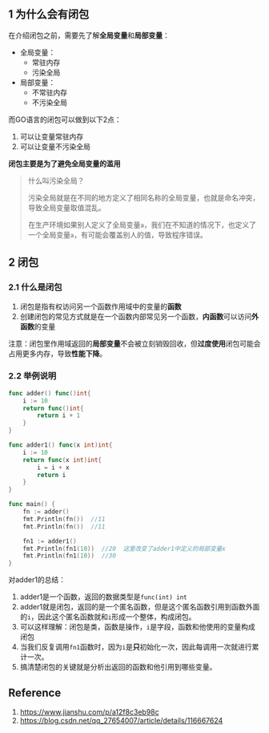 ## 1 为什么会有闭包

在介绍闭包之前，需要先了解**全局变量**和**局部变量**：

- 全局变量：
  - 常驻内存
  - 污染全局
- 局部变量：
  - 不常驻内存
  - 不污染全局

而GO语言的闭包可以做到以下2点：

1. 可以让变量常驻内存
2. 可以让变量不污染全局

**闭包主要是为了避免全局变量的滥用**

> 什么叫污染全局？
>
> 污染全局就是在不同的地方定义了相同名称的全局变量，也就是命名冲突，导致全局变量取值混乱。
>
> 在生产环境如果别人定义了全局变量`a`，我们在不知道的情况下，也定义了一个全局变量`a`，有可能会覆盖别人的值，导致程序错误。

## 2 闭包

### 2.1 什么是闭包

1. 闭包是指有权访问另一个函数作用域中的变量的**函数**
2. 创建闭包的常见方式就是在一个函数内部常见另一个函数，**内函数**可以访问**外函数**的变量

注意：闭包里作用域返回的**局部变量**不会被立刻销毁回收，但**过度使用**闭包可能会占用更多内存，导致**性能下降**。

### 2.2 举例说明

```go
func adder() func()int{
    i := 10
    return func()int{
        return i + 1
    }
}

func adder1() func(x int)int{
    i := 10
    return func(x int)int{
        i = i + x
        return i
    }
}

func main() {
    fn := adder()
    fmt.Println(fn())  //11
    fmt.Println(fn())  //11

    fn1 := adder1()
    fmt.Println(fn1(10))  //20  这里改变了adder1中定义的局部变量x
    fmt.Println(fn1(10))  //30
}
```

对adder1的总结：

1. adder1是一个函数，返回的数据类型是`func(int) int`
2. adder1就是闭包，返回的是一个匿名函数，但是这个匿名函数引用到函数外面的`i`，因此这个匿名函数就和`i`形成一个整体，构成闭包。
3. 可以这样理解：闭包是类，函数是操作，`i`是字段，函数和他使用的变量构成闭包
4. 当我们反复调用`fn1`函数时，因为`i`是**只**初始化一次，因此每调用一次就进行累计一次。
5. 搞清楚闭包的关键就是分析出返回的函数和他引用到哪些变量。

## Reference

1. https://www.jianshu.com/p/a12f8c3eb98c
2. https://blog.csdn.net/qq_27654007/article/details/116667624